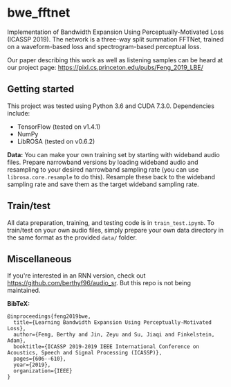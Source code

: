 # bwe_fftnet
Implementation of Bandwidth Expansion Using Perceptually-Motivated Loss (ICASSP 2019). The network is a three-way split summation FFTNet, trained on a waveform-based loss and spectrogram-based perceptual loss.

Our paper describing this work as well as listening samples can be heard at our project page: https://pixl.cs.princeton.edu/pubs/Feng_2019_LBE/

## Getting started
This project was tested using Python 3.6 and CUDA 7.3.0. Dependencies include:
* TensorFlow (tested on v1.4.1)
* NumPy
* LibROSA (tested on v0.6.2)

**Data:**
You can make your own training set by starting with wideband audio files. Prepare narrowband versions by loading wideband audio and resampling to your desired narrowband sampling rate (you can use `librosa.core.resample` to do this). Resample these back to the wideband sampling rate and save them as the target wideband sampling rate. 

## Train/test
All data preparation, training, and testing code is in `train_test.ipynb`. To train/test on your own audio files, simply prepare your own data directory in the same format as the provided `data/` folder.

## Miscellaneous
If you're interested in an RNN version, check out https://github.com/berthyf96/audio_sr. But this repo is not being maintained.

**BibTeX:**

```
@inproceedings{feng2019bwe,
  title={Learning Bandwidth Expansion Using Perceptually-Motivated Loss},
  author={Feng, Berthy and Jin, Zeyu and Su, Jiaqi and Finkelstein, Adam},
  booktitle={ICASSP 2019-2019 IEEE International Conference on Acoustics, Speech and Signal Processing (ICASSP)},
  pages={606--610},
  year={2019},
  organization={IEEE}
}
```
